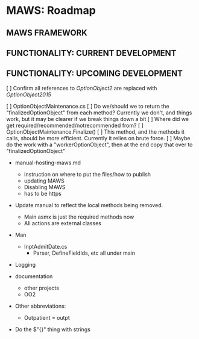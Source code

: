﻿# MAWS: Roadmap

## MAWS FRAMEWORK

## FUNCTIONALITY: CURRENT DEVELOPMENT

## FUNCTIONALITY: UPCOMING DEVELOPMENT

[ ] Confirm all references to *OptionObject2* are replaced with *OptionObject2015*

[ ] OptionObjectMaintenance.cs
    [ ] Do we/should we to return the "finalizedOptionObject" from each method? Currently we don't, and things work, but it may be clearer if we break things down a bit
    [ ] Where did we get required/recommended/notrecommended from?
    [ ] OptionObjectMaintenance.Finalize()
        [ ] This method, and the methods it calls, should be more efficient. Currently it relies on brute force.
        [ ] Maybe do the work with a "workerOptionObject", then at the end copy that over to "finalizedOptionObject"



* manual-hosting-maws.md
    * instruction on where to put the files/how to publish
    * updating MAWS
    * Disabling MAWS
    * has to be https

* Update manual to reflect the local methods being removed.
    * Main asmx is just the required methods now
    * All actions are external classes

* Man
    * InptAdmitDate.cs
        * Parser, DefineFieldIds, etc all under main

* Logging

* documentation
    * other projects
    * OO2

* Other abbreviations:
    * Outpatient = outpt 

* Do the $"{}" thing with strings